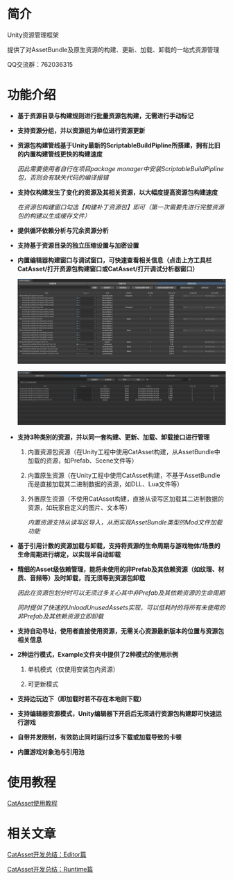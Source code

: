 # 简介
Unity资源管理框架

提供了对AssetBundle及原生资源的构建、更新、加载、卸载的一站式资源管理

QQ交流群：762036315

# 功能介绍

- **基于资源目录与构建规则进行批量资源包构建，无需进行手动标记**

  

- **支持资源分组，并以资源组为单位进行资源更新**

  

- **资源包构建管线基于Unity最新的ScriptableBuildPipline所搭建，拥有比旧的内置构建管线更快的构建速度**

  *因此需要使用者自行在项目package manager中安装ScriptableBuildPipline包，否则会有缺失代码的编译报错*

  

- **支持仅构建发生了变化的资源及其相关资源，以大幅度提高资源包构建速度**

  *在资源包构建窗口勾选【构建补丁资源包】即可（第一次需要先进行完整资源包的构建以生成缓存文件）*

  

- **提供循环依赖分析与冗余资源分析**

  

- **支持基于资源目录的独立压缩设置与加密设置**

  

- **内置编辑器构建窗口与调试窗口，可快速查看相关信息（点击上方工具栏CatAsset/打开资源包构建窗口或CatAsset/打开调试分析器窗口）**

  ![](ImageRes/Image_01.png)

  ![](ImageRes/Image_02.png)

  

- **支持3种类别的资源，并以同一套构建、更新、加载、卸载接口进行管理**

  1. 内置资源包资源（在Unity工程中使用CatAsset构建，从AssetBundle中加载的资源，如Prefab、Scene文件等）

  2. 内置原生资源（在Unity工程中使用CatAsset构建，不基于AssetBundle而是直接加载其二进制数据的资源，如DLL、Lua文件等）

  3. 外置原生资源（不使用CatAsset构建，直接从读写区加载其二进制数据的资源，如玩家自定义的图片、文本等）

     *内置资源支持从读写区导入，从而实现AssetBundle类型的Mod文件加载功能*

     

- **基于引用计数的资源加载与卸载，支持将资源的生命周期与游戏物体/场景的生命周期进行绑定，以实现半自动卸载**

  

- **精细的Asset级依赖管理，能将未使用的非Prefab及其依赖资源（如纹理、材质、音频等）及时卸载，而无须等到资源包卸载**

  *因此在资源包划分时可以无须过多关心其中非Prefab及其依赖资源的生命周期*

  *同时提供了快速的UnloadUnusedAssets实现，可以低耗时的将所有未使用的非Prefab及其依赖资源立即卸载*

  

- **支持自动寻址，使用者直接使用资源，无需关心资源最新版本的位置与资源包相关信息**

  

- **2种运行模式，Example文件夹中提供了2种模式的使用示例**

  1. 单机模式（仅使用安装包内资源）

  2. 可更新模式

     

- **支持边玩边下（即加载时若不存在本地则下载）**

  

- **支持编辑器资源模式，Unity编辑器下开启后无须进行资源包构建即可快速运行游戏**

  

- **自带并发限制，有效防止同时运行过多下载或加载导致的卡顿**

  

- **内置游戏对象池与引用池**



# 使用教程

[CatAsset使用教程](http://cathole.top/2022/08/30/catasset-guide/)



# 相关文章

[CatAsset开发总结：Editor篇](http://cathole.top/2022/09/01/catasset-dev-summary-with-editor/)

[CatAsset开发总结：Runtime篇](http://cathole.top/2022/09/04/catasset-dev-summary-with-runtime/)

